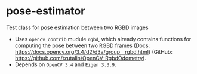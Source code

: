 # pose-estimator

Test class for pose estimation between two RGBD images

* Uses `opencv_contrib` mudule `rgbd`, which already contains functions for computing the pose between two RGBD frames (Docs: https://docs.opencv.org/3.4/d2/d3a/group__rgbd.html) (GitHub: https://github.com/tzutalin/OpenCV-RgbdOdometry).
* Depends on `OpenCV 3.4` and `Eigen 3.3.9`.